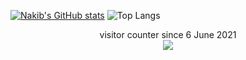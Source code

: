 [![Nakib's GitHub stats](https://github-readme-stats.vercel.app/api?username=nakib103&count_private=true&show_icons=true)](https://github.com/anuraghazra/github-readme-stats)
![Top Langs](https://github-readme-stats.vercel.app/api/top-langs/?username=nakib103&layout=compact)

<p align="center"> 
  visitor counter since 6 June 2021<br>
  <img src="https://profile-counter.glitch.me/nakib103/count.svg">
</p>

